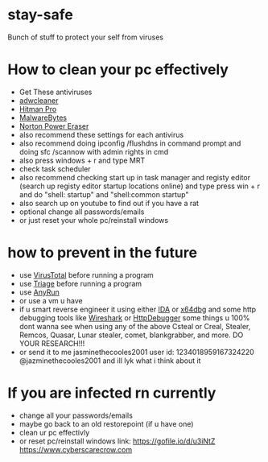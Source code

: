# stay-safe
Bunch of stuff to protect your self from viruses
# How to clean your pc effectively
- Get These antiviruses
- [adwcleaner](https://www.malwarebytes.com/adwcleaner)
- [Hitman Pro](https://www.hitmanpro.com/en-us/downloads)
- [MalwareBytes](https://www.malwarebytes.com)
- [Norton Power Eraser](https://support.norton.com/sp/en/us/home/current/solutions/kb20100824120155EN)
- also recommend these settings for each antivirus
- also recommend doing ipconfig /flushdns in command prompt and doing sfc /scannow with admin rights in cmd
- also press windows + r and type MRT
- check task scheduler
- also recommend checking start up in task manager and registy editor (search up registy editor startup locations online) and type press win + r and do "shell: startup" and "shell:common startup"
- also search up on youtube to find out if you have a rat
- optional change all passwords/emails
- or just reset your whole pc/reinstall windows
# how to prevent in the future
- use [VirusTotal](https://www.virustotal.com/gui/home/upload) before running a program
- use [Triage](https://tri.age) before running a program
- use [AnyRun](https://any.run)
- or use a vm u have
- if u smart reverse engineer it using either [IDA](https://hex-rays.com/ida-free/) or [x64dbg](https://x64dbg.com) and some http debugging tools like [Wireshark](https://www.wireshark.org) or [HttpDebugger](https://www.httpdebugger.com) some things u 100% dont wanna see when using any of the above Csteal or Creal, Stealer, Remcos, Quasar, Lunar stealer, comet, blankgrabber, and more. DO YOUR RESEARCH!!!
- or send it to me jasminethecooles2001 user id: 1234018959167324220 @jazminethecooles2001 and ill lyk what i think about it 
# If you are infected rn currently
- change all your passwords/emails
- maybe go back to an old restorepoint (if u have one)
- clean ur pc effectivly
- or reset pc/reinstall windows
link: https://gofile.io/d/u3iNtZ
https://www.cyberscarecrow.com
